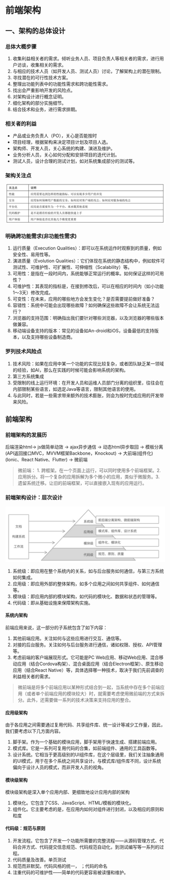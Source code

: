 # 前端架构

## 一、架构的总体设计

### 总体大概步骤

1. 收集利益相关者的需求。倾听业务人员、项目负责人等相关者的需求，进行用户访谈，收集相关的需求。
2. 与相应的技术人员（如开发人员、测试人员）讨论，了解架构上的潜在限制。
3. 寻找潜在的可行性技术方案。
4. 整理出功能列表中的功能性需求和跨功能性需求。
5. 找出会严重影响开发的风险点。
6. 对架构设计进行概念证明。
7. 细化架构的部分实施细节。
8. 结合技术和业务，进行需求排期。

### 相关者的利益

* 产品或业务负责人（PO），关心是否能按时
* 项目经理，根据架构来决定项目计划及项目人选。
* 架构师、开发人员，关心系统的构建、演进及维护。
* 业务分析人员，关心如何分配和安排项目的迭代计划。
* 测试人员，设计合理的测试计划，如对系统集成部分的测试等。

### 架构关注点

![](./img/img13.png )

### 明确跨功能需求(非功能性需求)

1. 运行质量（Execution Qualities）：即可以在系统运作时观察到的质量，例如安全性、易用性等。
2. 演进质量（Evolution Qualities）：它们体现在系统的静态结构中，例如软件可测试性、可维护性、可扩展性、可伸缩性（Scalability）等。
3. 可用性：是指在一段时间内，系统能够正常运行的概率。如何保证这样的可用性？
4. 可维护性：其表现的指标是，在接到修改后，可以在相应的时间内（如小功能1～3天）修改完成。
5. 可变性：在未来，应用的哪些地方会发生变化？是否需要提前做好准备？
6. 容错性：系统中可能会出现哪些故障？如何确保这些故障不会让系统无法运行？
7. 浏览器的支持范围：明确指出我们要针对哪些浏览器，以及浏览器的哪些版本做兼容。
8. 移动端设备支持的版本：常见的设备如An-droid和iOS，设备最低的支持版本，以及支持哪些设备制造商。

### 罗列技术风险点
1. 技术风险：如果在应用中某一个功能的实现比较复杂，或者团队缺乏某一领域的经验，如AI，那么在实践的时候可能会影响系统的架构。
2. 第三方系统集成
3. 受限制的线上运行环境：在开发人员和运维人员部门分离的组织里，往往会在内部限制某些语言，如选定Java等语言，限制其他语言的使用。
4. 与此同时，若是一些需求带来额外的技术膨胀，则会为按时完成应用的开发带来风险。

## 前端架构
### 前端架构的发展历
后端渲染html-> js做简单动效 -> ajax异步通信 -> 动态html异步取回 -> 模板分离(API返回接口MVC，MVVM框架Backbone，Knockout) -> 大前端(组件化)(Ionic、React Native、Flutter) -> 微前端
> 微前端： 1. 跨框架。在一个页面上运行，可以同时使用多个前端框架。2. 应用拆分。将一个复杂的应用拆解为多个微小的应用，类似于微服务。3. 遗留系统迁移。让旧的前端框架，可以直接嵌入现有的应用运行。

### 前端架构设计：层次设计
![image](./img/img34.png)
1. 系统级：即应用在整个系统内的关系，如与后台服务如何通信，与第三方系统如何集成。
2. 应用级：即应用外部的整体架构，如多个应用之间如何共享组件、如何通信等。
3. 模块级：即应用内部的模块架构，如代码的模块化、数据和状态的管理等。
4. 代码级：即从基础设施来保障架构实施。

#### 系统内架构
前端应用来说，这一部分的子系统包含了如下内容：
1. 其他前端应用。关注如何与这些应用进行交互、通信等。
2. 对接的后台服务。关注如何与后台服务进行通信，诸如权限、授权、API管理等。
3. 考虑前端的客户端展现形式。它可能是PC Web应用、移动Web应用、混合移动应用（结合Cordova构架）、混合桌面应用（结合Electron框架）、原生移动应用（结合React Native）等，具体选择哪一种技术，取决于我们先前调查的利益相关者的需求。
> 微前端是将多个前端应用以某种形式结合到一起，当系统中存在多个前端应用（或者单个前端应用的模块较大）时，就需要考虑使用微前端的方式来拆分。此外，还需要做一系列的技术决策来支持应用的整合。

#### 应用级架构
由于各应用之间需要通过复用代码、共享组件库、统一设计等减少工作量，因此，我们要考虑以下几方面内容。
1. 脚手架。作为一个基础的模块应用，脚手架用于快速生成、搭建前端应用。
2. 模式库。它是一系列可复用代码的合集，如前端组件、通用的工具函数等。
3. 设计系统。它相当于更高级别的UI组件库，在这个层级里，我们关注抽象通用的UI模式，用于在多个系统之间共享设计。与模式库/组件库不同，设计系统偏向于设计人员的模式，而非开发人员的视角。

#### 模块级架构
模块级架构是深入单个应用内部、更细致地设计应用内部的架构
1. 模块化。它包含了CSS、JavaScript、HTML/模板的模块化。
2. 组件化。它主要考虑的是，在应用内如何对组件进行封闭，以及相应的原则和粒度

#### 代码级：规范与原则
1. 开发流程。它包含了开发一个功能所需要的完整流程——从源码管理方式、代码合并方式、代码提交信息规范、代码规范自动化，到测试编写等一系列的过程。
2. 代码质量及改善。单页测试
3. 规范而非默契。代码风格的统一， ；代码的命名
4. 注重代码的可维护性——简单的代码更容易被读懂和维护。